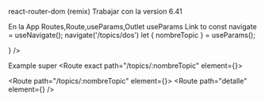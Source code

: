 react-router-dom (remix)
Trabajar con la version 6.41


<BrowserRouter> En la App
 Routes,Route,useParams,Outlet
useParams
Link to
const navigate = useNavigate();
navigate('/topics/dos')
let { nombreTopic } = useParams();
<Outlet />
<Link to="detalle">
<Route path="*" element={<Soft404 />} />

Example super
<Route exact path="/topics/:nombreTopic" element={<Topic />}>


<Route path="/topics/:nombreTopic" element={<Topic />}>
    <Route path="detalle" element={<Detalle />} />
</Route>



